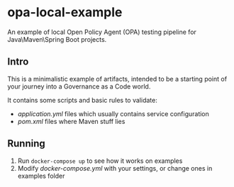 # opa-local-example
An example of local Open Policy Agent (OPA) testing pipeline for Java\Maven\Spring Boot projects.

## Intro
This is a minimalistic example of artifacts, intended to be a starting point of your journey into a Governance as a Code world.

It contains some scripts and basic rules to validate:
- *application.yml* files which usually contains service configuration
- *pom.xml* files where Maven stuff lies

## Running
1. Run `docker-compose up` to see how it works on examples
2. Modify *docker-compose.yml* with your settings, or change ones in examples folder
